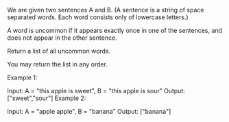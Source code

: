 We are given two sentences A and B.  (A sentence is a string of space separated words.
Each word consists only of lowercase letters.)

A word is uncommon if it appears exactly once in one of the sentences, 
and does not appear in the other sentence.

Return a list of all uncommon words. 

You may return the list in any order.

 

Example 1:

Input: A = "this apple is sweet", B = "this apple is sour"
Output: ["sweet","sour"]
Example 2:

Input: A = "apple apple", B = "banana"
Output: ["banana"]